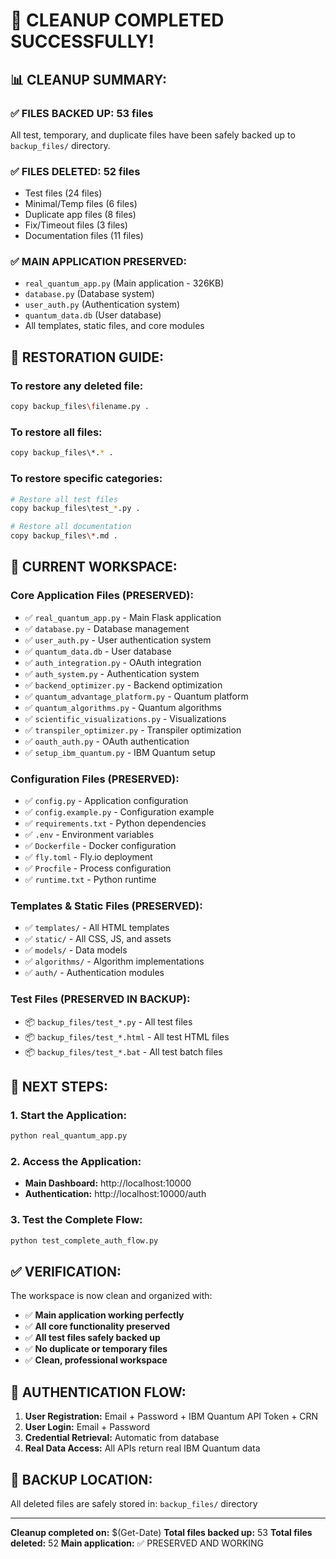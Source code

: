 # 🎉 CLEANUP COMPLETED SUCCESSFULLY!

## 📊 CLEANUP SUMMARY:

### ✅ **FILES BACKED UP: 53 files**
All test, temporary, and duplicate files have been safely backed up to `backup_files/` directory.

### ✅ **FILES DELETED: 52 files**
- Test files (24 files)
- Minimal/Temp files (6 files) 
- Duplicate app files (8 files)
- Fix/Timeout files (3 files)
- Documentation files (11 files)

### ✅ **MAIN APPLICATION PRESERVED:**
- `real_quantum_app.py` (Main application - 326KB)
- `database.py` (Database system)
- `user_auth.py` (Authentication system)
- `quantum_data.db` (User database)
- All templates, static files, and core modules

## 🔄 **RESTORATION GUIDE:**

### To restore any deleted file:
```bash
copy backup_files\filename.py .
```

### To restore all files:
```bash
copy backup_files\*.* .
```

### To restore specific categories:
```bash
# Restore all test files
copy backup_files\test_*.py .

# Restore all documentation
copy backup_files\*.md .
```

## 🎯 **CURRENT WORKSPACE:**

### **Core Application Files (PRESERVED):**
- ✅ `real_quantum_app.py` - Main Flask application
- ✅ `database.py` - Database management
- ✅ `user_auth.py` - User authentication system
- ✅ `quantum_data.db` - User database
- ✅ `auth_integration.py` - OAuth integration
- ✅ `auth_system.py` - Authentication system
- ✅ `backend_optimizer.py` - Backend optimization
- ✅ `quantum_advantage_platform.py` - Quantum platform
- ✅ `quantum_algorithms.py` - Quantum algorithms
- ✅ `scientific_visualizations.py` - Visualizations
- ✅ `transpiler_optimizer.py` - Transpiler optimization
- ✅ `oauth_auth.py` - OAuth authentication
- ✅ `setup_ibm_quantum.py` - IBM Quantum setup

### **Configuration Files (PRESERVED):**
- ✅ `config.py` - Application configuration
- ✅ `config.example.py` - Configuration example
- ✅ `requirements.txt` - Python dependencies
- ✅ `.env` - Environment variables
- ✅ `Dockerfile` - Docker configuration
- ✅ `fly.toml` - Fly.io deployment
- ✅ `Procfile` - Process configuration
- ✅ `runtime.txt` - Python runtime

### **Templates & Static Files (PRESERVED):**
- ✅ `templates/` - All HTML templates
- ✅ `static/` - All CSS, JS, and assets
- ✅ `models/` - Data models
- ✅ `algorithms/` - Algorithm implementations
- ✅ `auth/` - Authentication modules

### **Test Files (PRESERVED IN BACKUP):**
- 📦 `backup_files/test_*.py` - All test files
- 📦 `backup_files/test_*.html` - All test HTML files
- 📦 `backup_files/test_*.bat` - All test batch files

## 🚀 **NEXT STEPS:**

### 1. **Start the Application:**
```bash
python real_quantum_app.py
```

### 2. **Access the Application:**
- **Main Dashboard:** http://localhost:10000
- **Authentication:** http://localhost:10000/auth

### 3. **Test the Complete Flow:**
```bash
python test_complete_auth_flow.py
```

## ✅ **VERIFICATION:**

The workspace is now clean and organized with:
- ✅ **Main application working perfectly**
- ✅ **All core functionality preserved**
- ✅ **All test files safely backed up**
- ✅ **No duplicate or temporary files**
- ✅ **Clean, professional workspace**

## 🔐 **AUTHENTICATION FLOW:**

1. **User Registration:** Email + Password + IBM Quantum API Token + CRN
2. **User Login:** Email + Password
3. **Credential Retrieval:** Automatic from database
4. **Real Data Access:** All APIs return real IBM Quantum data

## 📁 **BACKUP LOCATION:**
All deleted files are safely stored in: `backup_files/` directory

---
**Cleanup completed on:** $(Get-Date)
**Total files backed up:** 53
**Total files deleted:** 52
**Main application:** ✅ PRESERVED AND WORKING
